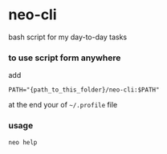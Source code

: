 # neo-cli
bash script for my day-to-day tasks

### to use script form anywhere
add 
```
PATH="{path_to_this_folder}/neo-cli:$PATH"
```
at the end your of `~/.profile` file


### usage
```
neo help
```
